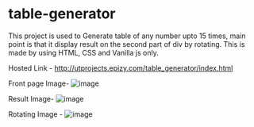 # table-generator
This project is used to Generate table of any number upto 15 times, main point is that it display result on the second part of div by rotating. This is made by using HTML, CSS and Vanilla js only.

Hosted Link - http://utprojects.epizy.com/table_generator/index.html

Front page Image-
![image](https://user-images.githubusercontent.com/63789702/192001169-29f00faa-ab7a-4b1d-a863-e34732d4b103.png)


Result Image- 
![image](https://user-images.githubusercontent.com/63789702/192000565-506019ca-507c-4f62-bddd-c23d0040af2e.png)


Rotating Image -
![image](https://user-images.githubusercontent.com/63789702/192000712-8824b5ac-5672-4d49-8f56-0d0025a40310.png)

